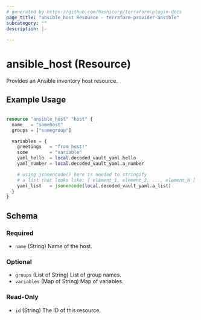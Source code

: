 ```yaml
---
# generated by https://github.com/hashicorp/terraform-plugin-docs
page_title: "ansible_host Resource - terraform-provider-ansible"
subcategory: ""
description: |-
  
---
```


# ansible_host (Resource)

Provides an Ansible inventory host resource.

## Example Usage
```terraform

resource "ansible_host" "host" {
  name   = "somehost"
  groups = ["somegroup"]

  variables = {
    greetings   = "from host!"
    some        = "variable"
    yaml_hello  = local.decoded_vault_yaml.hello
    yaml_number = local.decoded_vault_yaml.a_number

    # using jsonencode() here is needed to stringify 
    # a list that looks like: [ element_1, element_2, ..., element_N ]
    yaml_list   = jsonencode(local.decoded_vault_yaml.a_list)
  }
}
```


<!-- schema generated by tfplugindocs -->
## Schema

### Required

- `name` (String) Name of the host.

### Optional

- `groups` (List of String) List of group names.
- `variables` (Map of String) Map of variables.

### Read-Only

- `id` (String) The ID of this resource.


